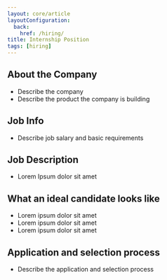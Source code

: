 ```yaml
---
layout: core/article
layoutConfiguration:
  back:
    href: /hiring/
title: Internship Position
tags: [hiring]
---
```


## About the Company
- Describe the company
- Describe the product the company is building

## Job Info
- Describe job salary and basic requirements

## Job Description
- Lorem Ipsum dolor sit amet

## What an ideal candidate looks like
- Lorem ipsum dolor sit amet
- Lorem ipsum dolor sit amet
- Lorem ipsum dolor sit amet

## Application and selection process

- Describe the application and selection process


